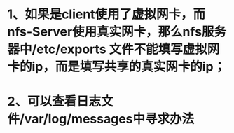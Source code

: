 # 1、如果是client使用了虚拟网卡，而nfs-Server使用真实网卡，那么nfs服务器中/etc/exports  文件不能填写虚拟网卡的ip，而是填写共享的真实网卡的ip；

# 2、可以查看日志文件/var/log/messages中寻求办法